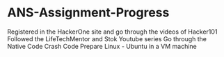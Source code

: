 # ANS-Assignment-Progress

Registered in the HackerOne site and go through the videos of Hacker101
Followed the LifeTechMentor and Stok Youtube series
Go through the Native Code Crash Code
Prepare Linux - Ubuntu in a VM machine
